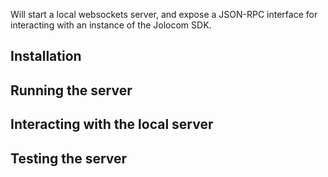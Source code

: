 Will start a local websockets server, and expose a JSON-RPC interface for interacting with an instance of the Jolocom SDK.

## Installation

## Running the server

## Interacting with the local server

## Testing the server
